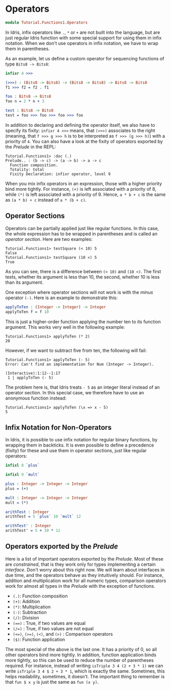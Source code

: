 # Operators

```idris
module Tutorial.Functions1.Operators
```

In Idris, infix operators like `.`, `*` or `+` are not built into the language,
but are just regular Idris function with some special support for using them in
infix notation.  When we don't use operators in infix notation, we have to wrap
them in parentheses.

As an example, let us define a custom operator for sequencing functions of type
`Bits8 -> Bits8`:

```idris
infixr 4 >>>

(>>>) : (Bits8 -> Bits8) -> (Bits8 -> Bits8) -> Bits8 -> Bits8
f1 >>> f2 = f2 . f1

foo : Bits8 -> Bits8
foo n = 2 * n + 3

test : Bits8 -> Bits8
test = foo >>> foo >>> foo >>> foo
```

In addition to declaring and defining the operator itself, we also have to
specify its fixity: `infixr 4 >>>` means, that `(>>>)` associates to the right
(meaning, that `f >>> g >>> h` is to be interpreted as `f >>> (g >>> h)`) with a
priority of `4`. You can also have a look at the fixity of operators exported by
the *Prelude* in the REPL:

```repl
Tutorial.Functions1> :doc (.)
Prelude.. : (b -> c) -> (a -> b) -> a -> c
  Function composition.
  Totality: total
  Fixity Declaration: infixr operator, level 9
```

When you mix infix operators in an expression, those with a higher priority bind
more tightly. For instance, `(+)` is left associated with a priority of 8, while
`(*)` is left associated with a priority of 9. Hence, `a * b + c` is the same as
`(a * b) + c` instead of `a * (b + c)`.

## Operator Sections

Operators can be partially applied just like regular functions. In this case,
the whole expression has to be wrapped in parentheses and is called an *operator
section*. Here are two examples:

```repl
Tutorial.Functions1> testSquare (< 10) 5
False
Tutorial.Functions1> testSquare (10 <) 5
True
```

As you can see, there is a difference between `(< 10)` and `(10 <)`. The first
tests, whether its argument is less than 10, the second, whether 10 is less than
its argument.

One exception where operator sections will not work is with the *minus* operator
`(-)`. Here is an example to demonstrate this:

```idris
applyToTen : (Integer -> Integer) -> Integer
applyToTen f = f 10
```

This is just a higher-order function applying the number ten to its function
argument. This works very well in the following example:

```repl
Tutorial.Functions1> applyToTen (* 2)
20
```

However, if we want to subtract five from ten, the following will fail:

```repl
Tutorial.Functions1> applyToTen (- 5)
Error: Can't find an implementation for Num (Integer -> Integer).

(Interactive):1:12--1:17
 1 | applyToTen (- 5)
```

The problem here is, that Idris treats `- 5` as an integer literal instead of an
operator section. In this special case, we therefore have to use an anonymous
function instead:

```repl
Tutorial.Functions1> applyToTen (\x => x - 5)
5
```

## Infix Notation for Non-Operators

In Idris, it is possible to use infix notation for regular binary functions, by
wrapping them in backticks.  It is even possible to define a precedence (fixity)
for these and use them in operator sections, just like regular operators:

```idris
infixl 8 `plus`

infixl 9 `mult`

plus : Integer -> Integer -> Integer
plus = (+)

mult : Integer -> Integer -> Integer
mult = (*)

arithTest : Integer
arithTest = 5 `plus` 10 `mult` 12

arithTest' : Integer
arithTest' = 5 + 10 * 12
```

## Operators exported by the *Prelude*

Here is a list of important operators exported by the *Prelude*.  Most of these
are *constrained*, that is they work only for types implementing a certain
*interface*. Don't worry about this right now. We will learn about interfaces in
due time, and the operators behave as they intuitively should.  For instance,
addition and multiplication work for all numeric types, comparison operators
work for almost all types in the *Prelude* with the exception of functions.

* `(.)`: Function composition
* `(+)`: Addition
* `(*)`: Multiplication
* `(-)`: Subtraction
* `(/)`: Division
* `(==)` : True, if two values are equal
* `(/=)` : True, if two values are not equal
* `(<=)`, `(>=)`, `(<)`, and `(>)` : Comparison operators
* `($)`: Function application

The most special of the above is the last one. It has a priority of 0, so all
other operators bind more tightly.  In addition, function application binds more
tightly, so this can be used to reduce the number of parentheses required. For
instance, instead of writing `isTriple 3 4 (2 + 3 * 1)` we can write `isTriple 3
4 $ 2 + 3 * 1`, which is exactly the same. Sometimes, this helps readability,
sometimes, it doesn't. The important thing to remember is that `fun $ x y` is
just the same as `fun (x y)`.

<!-- vi: filetype=idris2:syntax=markdown
-->

